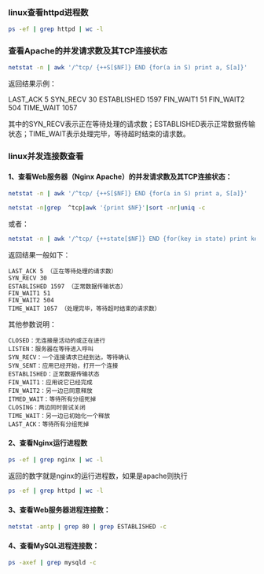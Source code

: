 ### linux查看httpd进程数

```bash
ps -ef | grep httpd | wc -l
```

### 查看Apache的并发请求数及其TCP连接状态
```bash
netstat -n | awk '/^tcp/ {++S[$NF]} END {for(a in S) print a, S[a]}'
```
返回结果示例：

LAST_ACK 5
SYN_RECV 30
ESTABLISHED 1597
FIN_WAIT1 51
FIN_WAIT2 504
TIME_WAIT 1057

其中的SYN_RECV表示正在等待处理的请求数；ESTABLISHED表示正常数据传输状态；TIME_WAIT表示处理完毕，等待超时结束的请求数。





### linux并发连接数查看


#### 1、查看Web服务器（Nginx Apache）的并发请求数及其TCP连接状态：

```bash
netstat -n | awk '/^tcp/ {++S[$NF]} END {for(a in S) print a, S[a]}'
```

```bash
netstat -n|grep  ^tcp|awk '{print $NF}'|sort -nr|uniq -c
```
或者：

```bash
netstat -n | awk '/^tcp/ {++state[$NF]} END {for(key in state) print key,"t",state[key]}'
```

返回结果一般如下：

``` 
LAST_ACK 5 （正在等待处理的请求数）
SYN_RECV 30
ESTABLISHED 1597 （正常数据传输状态）
FIN_WAIT1 51
FIN_WAIT2 504
TIME_WAIT 1057 （处理完毕，等待超时结束的请求数）
```

其他参数说明：

``` 
CLOSED：无连接是活动的或正在进行
LISTEN：服务器在等待进入呼叫
SYN_RECV：一个连接请求已经到达，等待确认
SYN_SENT：应用已经开始，打开一个连接
ESTABLISHED：正常数据传输状态
FIN_WAIT1：应用说它已经完成
FIN_WAIT2：另一边已同意释放
ITMED_WAIT：等待所有分组死掉
CLOSING：两边同时尝试关闭
TIME_WAIT：另一边已初始化一个释放
LAST_ACK：等待所有分组死掉
```
#### 2、查看Nginx运行进程数

```bash
ps -ef | grep nginx | wc -l
```
返回的数字就是nginx的运行进程数，如果是apache则执行

```bash
ps -ef | grep httpd | wc -l
```
#### 3、查看Web服务器进程连接数：

```bash
netstat -antp | grep 80 | grep ESTABLISHED -c
```
#### 4、查看MySQL进程连接数：
```bash
ps -axef | grep mysqld -c
```